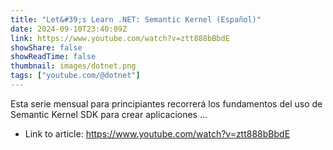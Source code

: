 ```yaml
---
title: "Let&#39;s Learn .NET: Semantic Kernel (Español)"
date: 2024-09-10T23:40:09Z
link: https://www.youtube.com/watch?v=ztt888bBbdE
showShare: false
showReadTime: false
thumbnail: images/dotnet.png
tags: ["youtube.com/@dotnet"]
---
```

Esta serie mensual para principiantes recorrerá los fundamentos del uso de Semantic Kernel SDK para crear aplicaciones ...

- Link to article: https://www.youtube.com/watch?v=ztt888bBbdE